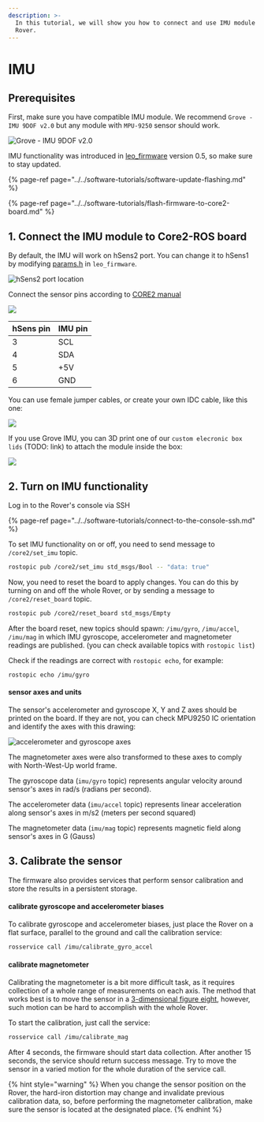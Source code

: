 ```yaml
---
description: >-
  In this tutorial, we will show you how to connect and use IMU module on your
  Rover.
---
```


# IMU

## Prerequisites

First, make sure you have compatible IMU module. We recommend `Grove - IMU 9DOF v2.0` but any module with `MPU-9250` sensor should work.

![Grove - IMU 9DOF v2.0](../../.gitbook/assets/image%20%289%29.png)

IMU functionality was introduced in [leo\_firmware](https://github.com/LeoRover/leo_firmware/releases) version 0.5, so make sure to stay updated.

{% page-ref page="../../software-tutorials/software-update-flashing.md" %}

{% page-ref page="../../software-tutorials/flash-firmware-to-core2-board.md" %}

## 1. Connect the IMU module to Core2-ROS board

By default, the IMU will work on hSens2 port. You can change it to hSens1 by modifying [params.h](https://github.com/LeoRover/leo_firmware/blob/master/params.h) in `leo_firmware`. 

![hSens2 port location](../../.gitbook/assets/hsens2.png)

Connect the sensor pins according to [CORE2 manual](https://husarion.com/manuals/core2/#hsensor)

![](../../.gitbook/assets/image%20%2821%29.png)

| hSens pin | IMU pin |
| :--- | :--- |
| 3 | SCL |
| 4 | SDA |
| 5 | +5V |
| 6 | GND |

You can use female jumper cables, or create your own IDC cable, like this one:

![](../../.gitbook/assets/img_20191008_131640.jpg)

If you use Grove IMU, you can 3D print one of our `custom elecronic box lids` \(TODO: link\) to attach the module inside the box:

![](../../.gitbook/assets/image%20%2819%29.png)

## 2. Turn on IMU functionality

Log in to the Rover's console via SSH

{% page-ref page="../../software-tutorials/connect-to-the-console-ssh.md" %}

To set IMU functionality on or off, you need to send message to `/core2/set_imu` topic.

```bash
rostopic pub /core2/set_imu std_msgs/Bool -- "data: true"
```

Now, you need to reset the board to apply changes. You can do this by turning on and off the whole Rover, or by sending a message to `/core2/reset_board` topic.

```bash
rostopic pub /core2/reset_board std_msgs/Empty
```

After the board reset, new topics should spawn: `/imu/gyro`, `/imu/accel`,  `/imu/mag` in which IMU gyroscope, accelerometer and magnetometer readings are published. \(you can check available topics with `rostopic list`\)

Check if the readings are correct with `rostopic echo`, for example:

```text
rostopic echo /imu/gyro
```

#### sensor axes and units

The sensor's accelerometer and gyroscope X, Y and Z axes should be printed on the board. If they are not, you can check MPU9250 IC orientation and identify the axes with this drawing:

![accelerometer and gyroscope axes](../../.gitbook/assets/image%20%2843%29.png)

The magnetometer axes were also transformed to these axes to comply with North-West-Up world frame.

The gyroscope data \(`imu/gyro` topic\) represents angular velocity around sensor's axes in rad/s \(radians per second\).

The accelerometer data \(`imu/accel` topic\) represents linear acceleration along sensor's axes in m/s2 \(meters per second squared\)

The magnetometer data \(`imu/mag` topic\) represents magnetic field along sensor's axes in G \(Gauss\)

## 3. Calibrate the sensor

The firmware also provides services that perform sensor calibration and store the results in a persistent storage.

#### calibrate gyroscope and accelerometer biases

To calibrate gyroscope and accelerometer biases, just place the Rover on a flat surface, parallel to the ground and call the calibration service:

```bash
rosservice call /imu/calibrate_gyro_accel
```

#### calibrate magnetometer

Calibrating the magnetometer is a bit more difficult task, as it requires collection of a whole range of measurements on each axis. The method that works best is to move the sensor in a [3-dimensional figure eight](https://www.youtube.com/watch?v=zrEzMggOnFQ), however, such motion can be hard to accomplish with the whole Rover. 

To start the calibration, just call the service:

```bash
rosservice call /imu/calibrate_mag
```

After 4 seconds, the firmware should start data collection. After another 15 seconds, the service should return success message. Try to move the sensor in a varied motion for the whole duration of the service call.

{% hint style="warning" %}
When you change the sensor position on the Rover, the hard-iron distortion may change and invalidate previous calibration data, so, before performing the magnetometer calibration, make sure the sensor is located at the designated place.
{% endhint %}

